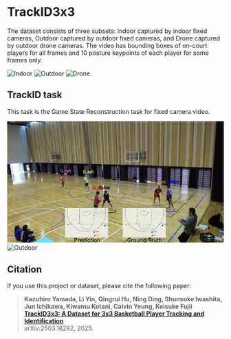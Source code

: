 # TrackID3x3

The dataset consists of three subsets: Indoor captured by indoor fixed cameras, Outdoor captured by outdoor fixed cameras, and Drone captured by outdoor drone cameras.
The video has bounding boxes of on-court players for all frames and 10 posture keypoints of each player for some frames only.

<!-- GIF EMBEDS START -->
![Indoor](videos/gif/Indoor.gif)
![Outdoor](videos/gif/Outdoor.gif)
![Drone](videos/gif/Drone.gif)
<!-- GIF EMBEDS END -->

## TrackID task
This task is the Game State Reconstruction task for fixed camera video.

<!-- GIF EMBEDS START -->
![Indoor_minimap_drawn](videos/gif/Indoor_minimap_drawn.gif)
![Outdoor](videos/gif/Outdoor_minimap_drawn.gif)
<!-- GIF EMBEDS END -->

## Citation

If you use this project or dataset, please cite the following paper:

> **Kazuhiro Yamada, Li Yin, Qingrui Hu, Ning Ding, Shunsuke Iwashita, Jun Ichikawa, Kiwamu Kotani, Calvin Yeung, Keisuke Fujii**  
> [**TrackID3x3: A Dataset for 3x3 Basketball Player Tracking and Identification**](https://arxiv.org/abs/2503.18282)  
> arXiv:2503.18282, 2025.

